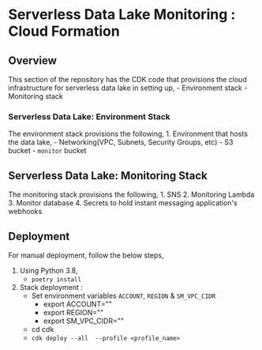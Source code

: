 # Serverless Data Lake Monitoring : Cloud Formation

## Overview
This section of the repository has the CDK code that provisions the cloud infrastructure for serverless data lake in setting up, 
    - Environment stack
    - Monitoring stack

### Serverless Data Lake: Environment Stack 
The environment stack provisions the following,
    1. Environment that hosts the data lake,
        - Networking(VPC, Subnets, Security Groups, etc) 
        - S3 bucket - `monitor` bucket

## Serverless Data Lake: Monitoring Stack
The monitoring stack provisions the following,
    1. SNS
    2. Monitoring Lambda
    3. Monitor database
    4. Secrets to hold instant messaging application's webhooks

## Deployment
For manual deployment, follow the below steps,
1. Using Python 3.8,
    - `poetry install`
2. Stack deployment :
    - Set environment variables `ACCOUNT`, `REGION` & `SM_VPC_CIDR`
        - export ACCOUNT="<account-no>"
        - export REGION="<region-name>" 
        - export SM_VPC_CIDR="<cidr-range>"
    - cd cdk
    - `cdk deploy --all  --profile <profile_name>`

